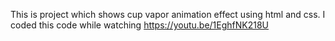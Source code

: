 This is project which shows cup vapor animation effect using html and css. I coded this code while watching https://youtu.be/1EghfNK218U